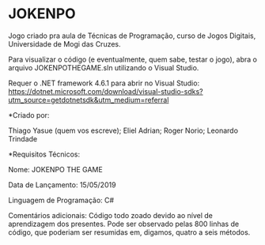 # JOKENPO
Jogo criado pra aula de Técnicas de Programação, curso de Jogos Digitais, Universidade de Mogi das Cruzes.

Para visualizar o código (e eventualmente, quem sabe, testar o jogo), abra o arquivo JOKENPOTHEGAME.sln utilizando o Visual Studio.

Requer o .NET framework 4.6.1 para abrir no Visual Studio: https://dotnet.microsoft.com/download/visual-studio-sdks?utm_source=getdotnetsdk&utm_medium=referral


*Criado por:

  Thiago Yasue (quem vos escreve); Eliel Adrian; Roger Norio; Leonardo Trindade
  

*Requisitos Técnicos:

  Nome: JOKENPO THE GAME
  
  Data de Lançamento: 15/05/2019
  
  Linguagem de Programação: C#
  
  Comentários adicionais: Código todo zoado devido ao nível de aprendizagem dos presentes. Pode ser observado pelas 800 linhas de código, que poderiam ser resumidas
  em, digamos, quatro a seis métodos.
